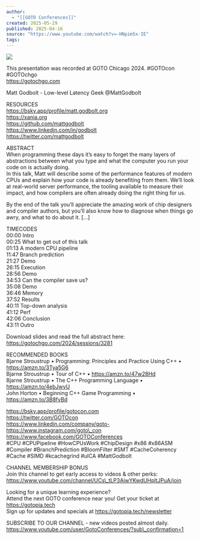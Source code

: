 ```yaml
---
author:
  - "[[GOTO Conferences]]"
created: 2025-05-29
published: 2025-04-16
source: "https://www.youtube.com/watch?v=-HNpim5x-IE"
tags:
---
```

![](https://www.youtube.com/watch?v=-HNpim5x-IE)  

This presentation was recorded at GOTO Chicago 2024. #GOTOcon #GOTOchgo  
https://gotochgo.com  
  
Matt Godbolt - Low-level Latency Geek @MattGodbolt  
  
RESOURCES  
https://bsky.app/profile/matt.godbolt.org  
https://xania.org  
https://github.com/mattgodbolt  
https://www.linkedin.com/in/godbolt  
https://twitter.com/mattgodbolt  
  
ABSTRACT  
When programming these days it’s easy to forget the many layers of abstractions between what you type and what the computer you run your code on is actually doing.  
In this talk, Matt will describe some of the performance features of modern CPUs and explain how your code is already benefiting from them. We’ll look at real-world server performance, the tooling available to measure their impact, and how compilers are often already doing the right thing for us.  
  
By the end of the talk you’ll appreciate the amazing work of chip designers and compiler authors, but you’ll also know how to diagnose when things go awry, and what to do about it. \[...\]  
  
TIMECODES  
00:00 Intro  
00:25 What to get out of this talk  
01:13 A modern CPU pipeline  
11:47 Branch prediction  
21:27 Demo  
26:15 Execution  
28:56 Demo  
34:53 Can the compiler save us?  
35:08 Demo  
36:46 Memory  
37:52 Results  
40:11 Top-down analysis  
41:12 Perf  
42:06 Conclusion  
43:11 Outro  
  
Download slides and read the full abstract here:  
https://gotochgo.com/2024/sessions/3281  
  
RECOMMENDED BOOKS  
Bjarne Stroustrup • Programming: Principles and Practice Using C++ • https://amzn.to/3Tya5G6  
Bjarne Stroustrup • Tour of C++ • https://amzn.to/47w28Hd  
Bjarne Stroustrup • The C++ Programming Language • https://amzn.to/4ebJwyU  
John Horton • Beginning C++ Game Programming • https://amzn.to/3B8fvBd  
  
https://bsky.app/profile/gotocon.com  
https://twitter.com/GOTOcon  
https://www.linkedin.com/company/goto-  
https://www.instagram.com/goto\_con  
https://www.facebook.com/GOTOConferences  
#CPU #CPUPipeline #HowCPUsWork #ChipDesign #x86 #x86ASM #Compiler #BranchPrediction #BloomFilter #SMT #CacheCoherency #Cache #SIMD #kcachegrind #uICA #MattGodbolt  
  
CHANNEL MEMBERSHIP BONUS  
Join this channel to get early access to videos & other perks:  
https://www.youtube.com/channel/UCs\_tLP3AiwYKwdUHpltJPuA/join  
  
Looking for a unique learning experience?  
Attend the next GOTO conference near you! Get your ticket at https://gotopia.tech  
Sign up for updates and specials at https://gotopia.tech/newsletter  
  
SUBSCRIBE TO OUR CHANNEL - new videos posted almost daily.  
https://www.youtube.com/user/GotoConferences/?sub\_confirmation=1